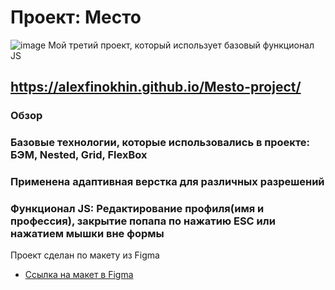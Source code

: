 # Проект: Место
![image](https://user-images.githubusercontent.com/101180377/193478988-f8324382-5688-469a-bf46-c4a0760e1e6d.png)
Мой третий проект, который использует базовый функционал JS
## https://alexfinokhin.github.io/Mesto-project/
### Обзор
### Базовые технологии, которые использовались в проекте: БЭМ, Nested, Grid, FlexBox
### Применена адаптивная верстка для различных разрешений
### Функционал JS: Редактирование профиля(имя и профессия), закрытие попапа по нажатию ESC или нажатием мышки вне формы 


Проект сделан по макету из Figma

* [Ссылка на макет в Figma](https://www.figma.com/file/2cn9N9jSkmxD84oJik7xL7/JavaScript.-Sprint-4?node-id=0%3A1)





